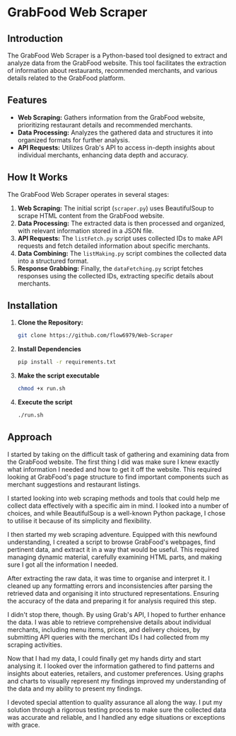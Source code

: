 # GrabFood Web Scraper

## Introduction

The GrabFood Web Scraper is a Python-based tool designed to extract and analyze data from the GrabFood website. This tool facilitates the extraction of information about restaurants, recommended merchants, and various details related to the GrabFood platform.

## Features

- **Web Scraping:** Gathers information from the GrabFood website, prioritizing restaurant details and recommended merchants.
- **Data Processing:** Analyzes the gathered data and structures it into organized formats for further analysis.
- **API Requests:** Utilizes Grab's API to access in-depth insights about individual merchants, enhancing data depth and accuracy.

## How It Works

The GrabFood Web Scraper operates in several stages:

1. **Web Scraping:** The initial script (`scraper.py`) uses BeautifulSoup to scrape HTML content from the GrabFood website.
2. **Data Processing:** The extracted data is then processed and organized, with relevant information stored in a JSON file.
3. **API Requests:** The `listFetch.py` script uses collected IDs to make API requests and fetch detailed information about specific merchants.
4. **Data Combining:** The `listMaking.py` script combines the collected data into a structured format.
5. **Response Grabbing:** Finally, the `dataFetching.py` script fetches responses using the collected IDs, extracting specific details about merchants.

## Installation

1. **Clone the Repository:**
    ```bash
    git clone https://github.com/flow6979/Web-Scraper


2. **Install Dependencies**
   ```bash
   pip install -r requirements.txt

3. **Make the script executable**
   ```bash
   chmod +x run.sh 

4. **Execute the script**
   ```bash
   ./run.sh   


## Approach

I started by taking on the difficult task of gathering and examining data from the GrabFood website. The first thing I did was make sure I knew exactly what information I needed and how to get it off the website. This required looking at GrabFood's page structure to find important components such as merchant suggestions and restaurant listings.

I started looking into web scraping methods and tools that could help me collect data effectively with a specific aim in mind. I looked into a number of choices, and while BeautifulSoup is a well-known Python package, I chose to utilise it because of its simplicity and flexibility.

I then started my web scraping adventure. Equipped with this newfound understanding, I created a script to browse GrabFood's webpages, find pertinent data, and extract it in a way that would be useful. This required managing dynamic material, carefully examining HTML parts, and making sure I got all the information I needed.

After extracting the raw data, it was time to organise and interpret it. I cleaned up any formatting errors and inconsistencies after parsing the retrieved data and organising it into structured representations. Ensuring the accuracy of the data and preparing it for analysis required this step.

I didn't stop there, though. By using Grab's API, I hoped to further enhance the data. I was able to retrieve comprehensive details about individual merchants, including menu items, prices, and delivery choices, by submitting API queries with the merchant IDs I had collected from my scraping activities.

Now that I had my data, I could finally get my hands dirty and start analysing it. I looked over the information gathered to find patterns and insights about eateries, retailers, and customer preferences. Using graphs and charts to visually represent my findings improved my understanding of the data and my ability to present my findings.

I devoted special attention to quality assurance all along the way. I put my solution through a rigorous testing process to make sure the collected data was accurate and reliable, and I handled any edge situations or exceptions with grace.


